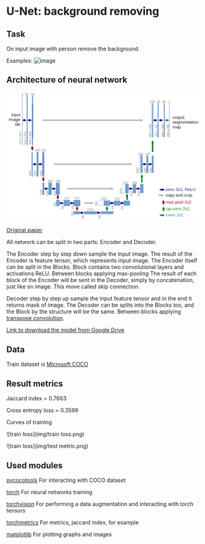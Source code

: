 # U-Net: background removing

## Task
On input image with person remove the background.

Examples:
![image](https://user-images.githubusercontent.com/20956901/182188771-60676fd5-27c5-442b-80d2-3a81c49b7add.png)

## Architecture of neural network
![](img/UNet_architecture.png)

[Original paper](https://arxiv.org/abs/1505.04597)

All network can be split in two parts: Encoder and Decoder. 

The Encoder step by step down sample the input image. 
The result of the Encoder is feature tensor, which represents input image.
The Encoder itself can be split in the Blocks. Block contains two convolutional layers and activations ReLU.
Between blocks applying max-pooling
The result of each block of the Encoder will be sent in the Decoder, simply by concatenation, just like on image.
This move called skip connection.


Decoder step by step up sample the input feature tensor and in the end it returns mask of image.
The Decoder can be splits into the Blocks too, and the Block by the structure will be the same.
Between blocks applying 
[transpose convolution](https://towardsdatascience.com/what-is-transposed-convolutional-layer-40e5e6e31c11).


[Link to download the model from Google Drive](https://drive.google.com/file/d/14VbcaW9zPq0uE4QrwYt81vf6eWM3CA2N/view?usp=sharing)

## Data

Train dataset is [Microsoft COCO](https://cocodataset.org/#home)

## Result metrics

Jaccard index = 0.7663

Cross entropy loss = 0.3599

Curves of training

![train loss](img/train loss.png)


![train loss](img/test metric.png)

## Used modules

[pycocotools](https://github.com/cocodataset/cocoapi) For interacting with COCO dataset

[torch](https://pytorch.org/) For neural networks training

[torchvision](https://pytorch.org/vision/stable/index.html) For performing a data augmentation and interacting with torch tensors

[torchmetrics](https://torchmetrics.readthedocs.io/en/stable/) For metrics, jaccard index, for example

[matplotlib](https://matplotlib.org/) For plotting graphs and images
